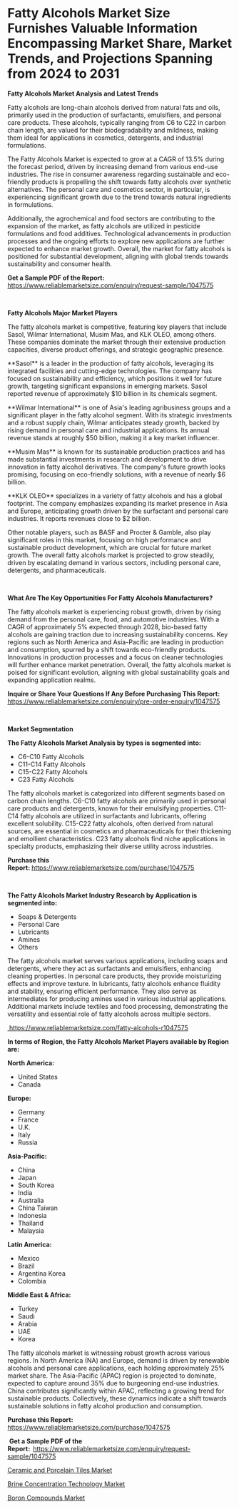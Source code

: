 <p><h1>Fatty Alcohols Market Size Furnishes Valuable Information Encompassing Market Share, Market Trends, and Projections Spanning from 2024 to 2031</h1></p><p><strong>Fatty Alcohols Market Analysis and Latest Trends</strong></p>
<p><p>Fatty alcohols are long-chain alcohols derived from natural fats and oils, primarily used in the production of surfactants, emulsifiers, and personal care products. These alcohols, typically ranging from C6 to C22 in carbon chain length, are valued for their biodegradability and mildness, making them ideal for applications in cosmetics, detergents, and industrial formulations.</p><p>The Fatty Alcohols Market is expected to grow at a CAGR of 13.5% during the forecast period, driven by increasing demand from various end-use industries. The rise in consumer awareness regarding sustainable and eco-friendly products is propelling the shift towards fatty alcohols over synthetic alternatives. The personal care and cosmetics sector, in particular, is experiencing significant growth due to the trend towards natural ingredients in formulations.</p><p>Additionally, the agrochemical and food sectors are contributing to the expansion of the market, as fatty alcohols are utilized in pesticide formulations and food additives. Technological advancements in production processes and the ongoing efforts to explore new applications are further expected to enhance market growth. Overall, the market for fatty alcohols is positioned for substantial development, aligning with global trends towards sustainability and consumer health.</p></p>
<p><strong>Get a Sample PDF of the Report:&nbsp;</strong> <a href="https://www.reliablemarketsize.com/enquiry/request-sample/1047575?utm_campaign=1131&utm_medium=2&utm_source=Github&utm_content=ia&utm_term=08112024&utm_id=fatty-alcohols">https://www.reliablemarketsize.com/enquiry/request-sample/1047575</a></p>
<p>&nbsp;</p>
<p><strong>Fatty Alcohols Major Market Players</strong></p>
<p><p>The fatty alcohols market is competitive, featuring key players that include Sasol, Wilmar International, Musim Mas, and KLK OLEO, among others. These companies dominate the market through their extensive production capacities, diverse product offerings, and strategic geographic presence.</p><p>**Sasol** is a leader in the production of fatty alcohols, leveraging its integrated facilities and cutting-edge technologies. The company has focused on sustainability and efficiency, which positions it well for future growth, targeting significant expansions in emerging markets. Sasol reported revenue of approximately $10 billion in its chemicals segment.</p><p>**Wilmar International** is one of Asia's leading agribusiness groups and a significant player in the fatty alcohol segment. With its strategic investments and a robust supply chain, Wilmar anticipates steady growth, backed by rising demand in personal care and industrial applications. Its annual revenue stands at roughly $50 billion, making it a key market influencer.</p><p>**Musim Mas** is known for its sustainable production practices and has made substantial investments in research and development to drive innovation in fatty alcohol derivatives. The company's future growth looks promising, focusing on eco-friendly solutions, with a revenue of nearly $6 billion.</p><p>**KLK OLEO** specializes in a variety of fatty alcohols and has a global footprint. The company emphasizes expanding its market presence in Asia and Europe, anticipating growth driven by the surfactant and personal care industries. It reports revenues close to $2 billion.</p><p>Other notable players, such as BASF and Procter & Gamble, also play significant roles in this market, focusing on high performance and sustainable product development, which are crucial for future market growth. The overall fatty alcohols market is projected to grow steadily, driven by escalating demand in various sectors, including personal care, detergents, and pharmaceuticals.</p></p>
<p>&nbsp;</p>
<p><strong>What Are The Key Opportunities For Fatty Alcohols Manufacturers?</strong></p>
<p><p>The fatty alcohols market is experiencing robust growth, driven by rising demand from the personal care, food, and automotive industries. With a CAGR of approximately 5% expected through 2028, bio-based fatty alcohols are gaining traction due to increasing sustainability concerns. Key regions such as North America and Asia-Pacific are leading in production and consumption, spurred by a shift towards eco-friendly products. Innovations in production processes and a focus on cleaner technologies will further enhance market penetration. Overall, the fatty alcohols market is poised for significant evolution, aligning with global sustainability goals and expanding application realms.</p></p>
<p><strong>Inquire or Share Your Questions If Any Before Purchasing This Report:</strong> <a href="https://www.reliablemarketsize.com/enquiry/pre-order-enquiry/1047575?utm_campaign=1131&utm_medium=2&utm_source=Github&utm_content=ia&utm_term=08112024&utm_id=fatty-alcohols">https://www.reliablemarketsize.com/enquiry/pre-order-enquiry/1047575</a></p>
<p>&nbsp;</p>
<p><strong>Market Segmentation</strong></p>
<p><strong>The Fatty Alcohols Market Analysis by types is segmented into:</strong></p>
<p><ul><li>C6-C10 Fatty Alcohols</li><li>C11-C14 Fatty Alcohols</li><li>C15-C22 Fatty Alcohols</li><li>C23 Fatty Alcohols</li></ul></p>
<p><p>The fatty alcohols market is categorized into different segments based on carbon chain lengths. C6-C10 fatty alcohols are primarily used in personal care products and detergents, known for their emulsifying properties. C11-C14 fatty alcohols are utilized in surfactants and lubricants, offering excellent solubility. C15-C22 fatty alcohols, often derived from natural sources, are essential in cosmetics and pharmaceuticals for their thickening and emollient characteristics. C23 fatty alcohols find niche applications in specialty products, emphasizing their diverse utility across industries.</p></p>
<p><strong>Purchase this Report:&nbsp;</strong><a href="https://www.reliablemarketsize.com/purchase/1047575?utm_campaign=1131&utm_medium=2&utm_source=Github&utm_content=ia&utm_term=08112024&utm_id=fatty-alcohols">https://www.reliablemarketsize.com/purchase/1047575</a></p>
<p>&nbsp;</p>
<p><strong>The Fatty Alcohols Market Industry Research by Application is segmented into:</strong></p>
<p><ul><li>Soaps & Detergents</li><li>Personal Care</li><li>Lubricants</li><li>Amines</li><li>Others</li></ul></p>
<p><p>The fatty alcohols market serves various applications, including soaps and detergents, where they act as surfactants and emulsifiers, enhancing cleaning properties. In personal care products, they provide moisturizing effects and improve texture. In lubricants, fatty alcohols enhance fluidity and stability, ensuring efficient performance. They also serve as intermediates for producing amines used in various industrial applications. Additional markets include textiles and food processing, demonstrating the versatility and essential role of fatty alcohols across multiple sectors.</p></p>
<p><a href="https://www.reliablemarketsize.com/fatty-alcohols-r1047575?utm_campaign=1131&utm_medium=2&utm_source=Github&utm_content=ia&utm_term=08112024&utm_id=fatty-alcohols">&nbsp;https://www.reliablemarketsize.com/fatty-alcohols-r1047575</a></p>
<p><strong>In terms of Region, the Fatty Alcohols Market Players available by Region are:</strong></p>
<p>
    <p> <strong> North America: </strong>
        <ul>
            <li>United States</li>
            <li>Canada</li>
        </ul>
        </p> 
    <p> <strong> Europe: </strong>
        <ul>
            <li>Germany</li>
            <li>France</li>
            <li>U.K.</li>
            <li>Italy</li>
            <li>Russia</li>
        </ul>
        </p> 
    <p> <strong> Asia-Pacific: </strong>
        <ul>
            <li>China</li>
            <li>Japan</li>
            <li>South Korea</li>
            <li>India</li>
            <li>Australia</li>
            <li>China Taiwan</li>
            <li>Indonesia</li>
            <li>Thailand</li>
            <li>Malaysia</li>
        </ul>
        </p> 
    <p> <strong> Latin America: </strong>
        <ul>
            <li>Mexico</li>
            <li>Brazil</li>
            <li>Argentina Korea</li>
            <li>Colombia</li>
        </ul>
        </p> 
    <p> <strong> Middle East & Africa: </strong>
        <ul>
            <li>Turkey</li>
            <li>Saudi</li>
            <li>Arabia</li>
            <li>UAE</li>
            <li>Korea</li>
        </ul>
    </p>
    </p>
<p><p>The fatty alcohols market is witnessing robust growth across various regions. In North America (NA) and Europe, demand is driven by renewable alcohols and personal care applications, each holding approximately 25% market share. The Asia-Pacific (APAC) region is projected to dominate, expected to capture around 35% due to burgeoning end-use industries. China contributes significantly within APAC, reflecting a growing trend for sustainable products. Collectively, these dynamics indicate a shift towards sustainable solutions in fatty alcohol production and consumption.</p></p>
<p><strong>Purchase this Report: </strong><a href="https://www.reliablemarketsize.com/purchase/1047575?utm_campaign=1131&utm_medium=2&utm_source=Github&utm_content=ia&utm_term=08112024&utm_id=fatty-alcohols">https://www.reliablemarketsize.com/purchase/1047575</a></p>
<p>&nbsp;<strong>Get a Sample PDF of the Report:&nbsp;&nbsp;</strong><a href="https://www.reliablemarketsize.com/enquiry/request-sample/1047575?utm_campaign=1131&utm_medium=2&utm_source=Github&utm_content=ia&utm_term=08112024&utm_id=fatty-alcohols">https://www.reliablemarketsize.com/enquiry/request-sample/1047575</a></p>
<p><strong></strong></p>
<p><p><a href="https://github.com/CliffMedina6/Market-Research-Report-List-7/blob/main/ceramic-and-porcelain-tiles-market.md?utm_campaign=1131&utm_medium=2&utm_source=Github&utm_content=ia&utm_term=08112024&utm_id=fatty-alcohols">Ceramic and Porcelain Tiles Market</a></p><p><a href="https://github.com/simaoav1leveto/Market-Research-Report-List-1/blob/main/brine-concentration-technology-market.md?utm_campaign=1131&utm_medium=2&utm_source=Github&utm_content=ia&utm_term=08112024&utm_id=fatty-alcohols">Brine Concentration Technology Market</a></p><p><a href="https://github.com/libbyquberhow/Market-Research-Report-List-1/blob/main/boron-compounds-market.md?utm_campaign=1131&utm_medium=2&utm_source=Github&utm_content=ia&utm_term=08112024&utm_id=fatty-alcohols">Boron Compounds Market</a></p></p>